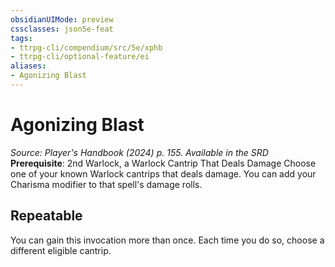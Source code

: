 ```yaml
---
obsidianUIMode: preview
cssclasses: json5e-feat
tags:
- ttrpg-cli/compendium/src/5e/xphb
- ttrpg-cli/optional-feature/ei
aliases:
- Agonizing Blast
---
```

# Agonizing Blast
*Source: Player's Handbook (2024) p. 155. Available in the <span title='Systems Reference Document (5.2)'>SRD</span>*  
**Prerequisite**: 2nd Warlock, a Warlock Cantrip That Deals Damage
Choose one of your known Warlock cantrips that deals damage. You can add your Charisma modifier to that spell's damage rolls.

## Repeatable

You can gain this invocation more than once. Each time you do so, choose a different eligible cantrip.